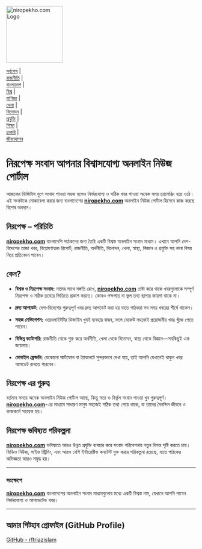 

<p align="left">
  <img src="https://www.en.niropekho.com/front_end/img/N.png" alt="niropekho.com Logo" width="150" />
</p>
<p align="left">

[সর্বশেষ](https://www.niropekho.com/latest) |  
[রাজনীতি](https://www.niropekho.com/politics) |  
[বাংলাদেশ](https://www.niropekho.com/bangladesh) |  
[বিশ্ব](https://www.niropekho.com/world) |  
[বাণিজ্য](https://www.niropekho.com/business) |  
[খেলা](https://www.niropekho.com/sports) |  
[বিনোদন](https://www.niropekho.com/entertainment) |  
[প্রযুক্তি](https://www.niropekho.com/technology) |  
[শিক্ষা](https://www.niropekho.com/education) |  
[চাকরি](https://www.niropekho.com/jobs) |  
[জীবনযাপন](https://www.niropekho.com/lifestyle)

</p>

# নিরপেক্ষ সংবাদ আপনার বিশ্বাসযোগ্য অনলাইন নিউজ পোর্টাল 

আজকের ডিজিটাল যুগে সংবাদ পাওয়া সহজ হলেও নির্ভরযোগ্য ও সঠিক খবর পাওয়া অনেক সময় চ্যালেঞ্জিং হয়ে ওঠে। এই সংকটকে মোকাবেলা করার জন্য বাংলাদেশের **[niropekho.com](https://www.niropekho.com)** অনলাইন নিউজ পোর্টাল হিসেবে কাজ করছে বিশেষ অবদান।

## নিরপেক্ষ – পরিচিতি

**[niropekho.com](https://www.niropekho.com)** বাংলাদেশি পাঠকদের জন্য তৈরি একটি বিশ্বস্ত অনলাইন সংবাদ মাধ্যম। এখানে আপনি দেশ-বিদেশের তাজা খবর, বিশ্লেষণাত্মক রিপোর্ট, রাজনীতি, অর্থনীতি, বিনোদন, খেলা, স্বাস্থ্য, বিজ্ঞান ও প্রযুক্তি সহ নানা বিষয় নিয়ে প্রতিবেদন পাবেন।

## কেন?

- **বিশ্বস্ত ও নিরপেক্ষ সংবাদ:** নামের সাথে সঙ্গতি রেখে, **[niropekho.com](https://www.niropekho.com)** চেষ্টা করে থাকে খবরগুলোকে সম্পূর্ণ নিরপেক্ষ ও সঠিক তথ্যের ভিত্তিতে প্রকাশ করতে। কোনও পক্ষপাত বা ভুল তথ্য ছাপার জায়গা থাকে না।

- **দ্রুত আপডেট:** দেশ-বিদেশের গুরুত্বপূর্ণ খবর দ্রুত আপডেট করা হয় যাতে পাঠকরা সব সময় খবরের শীর্ষে থাকেন।

- **সহজ নেভিগেশন:** ওয়েবসাইটটির ডিজাইন খুবই ব্যবহার বান্ধব, ফলে যেকেউ সহজেই প্রয়োজনীয় খবর খুঁজে পেতে পারেন।

- **বিভিন্ন ক্যাটাগরি:** রাজনীতি থেকে শুরু করে অর্থনীতি, খেলা থেকে বিনোদন, স্বাস্থ্য থেকে বিজ্ঞান—সবকিছুই এক জায়গায়।

- **মোবাইল ফ্রেন্ডলি:** যেকোনো স্মার্টফোন বা ট্যাবলেটে সুন্দরভাবে দেখা যায়, তাই আপনি যেখানেই থাকুন খবর আপডেট রাখতে পারবেন।

## নিরপেক্ষ এর গুরুত্ব

বর্তমান সময়ে অনেক অনলাইন নিউজ পোর্টাল আছে, কিন্তু সত্য ও নির্ভুল সংবাদ পাওয়া খুব গুরুত্বপূর্ণ। **[niropekho.com](https://www.niropekho.com)**-এর মাধ্যমে সাধারণ মানুষ সহজেই সঠিক তথ্য পেয়ে থাকে, যা তাদের দৈনন্দিন জীবনে ও কাজকর্মে সহায়ক হয়।

## নিরপেক্ষ ভবিষ্যত পরিকল্পনা

**[niropekho.com](https://www.niropekho.com)** ভবিষ্যতে আরও উন্নত প্রযুক্তি ব্যবহার করে সংবাদ পরিবেশনায় নতুন দিগন্ত সৃষ্টি করতে চায়। ভিডিও নিউজ, লাইভ স্ট্রিমিং, এবং আরও বেশি ইন্টারেক্টিভ কনটেন্ট যুক্ত করার পরিকল্পনা রয়েছে, যাতে পাঠকের অভিজ্ঞতা আরও সমৃদ্ধ হয়।

---

### সংক্ষেপে

**[niropekho.com](https://www.niropekho.com)** বাংলাদেশের অনলাইন সংবাদ মাধ্যমগুলোর মধ্যে একটি বিশ্বস্ত নাম, যেখানে আপনি পাবেন নির্ভরযোগ্য ও আপডেটেড খবর।

---

## আমার গিটহাব প্রোফাইল (GitHub Profile)

[GitHub - rftriazislam](https://github.com/rftriazislam)
